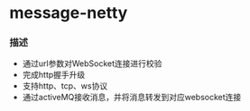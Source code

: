 # message-netty

### 描述

 - 通过url参数对WebSocket连接进行校验
 - 完成http握手升级
 - 支持http、tcp、ws协议
 - 通过activeMQ接收消息，并将消息转发到对应websocket连接

